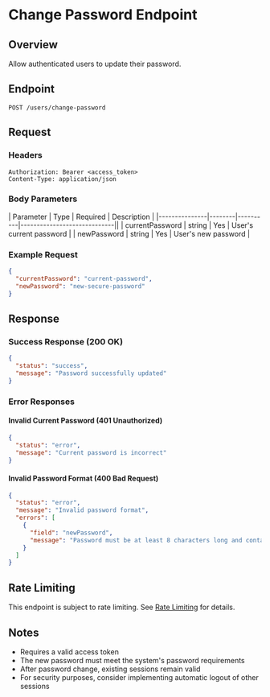 # Change Password Endpoint

## Overview

Allow authenticated users to update their password.

## Endpoint

```http
POST /users/change-password
```

## Request

### Headers

```http
Authorization: Bearer <access_token>
Content-Type: application/json
```

### Body Parameters

| Parameter     | Type   | Required | Description                 |
|---------------|--------|----------|-----------------------------||
| currentPassword | string | Yes      | User's current password     |
| newPassword    | string | Yes      | User's new password         |

### Example Request

```json
{
  "currentPassword": "current-password",
  "newPassword": "new-secure-password"
}
```

## Response

### Success Response (200 OK)

```json
{
  "status": "success",
  "message": "Password successfully updated"
}
```

### Error Responses

#### Invalid Current Password (401 Unauthorized)

```json
{
  "status": "error",
  "message": "Current password is incorrect"
}
```

#### Invalid Password Format (400 Bad Request)

```json
{
  "status": "error",
  "message": "Invalid password format",
  "errors": [
    {
      "field": "newPassword",
      "message": "Password must be at least 8 characters long and contain at least one uppercase letter, one lowercase letter, one number, and one special character"
    }
  ]
}
```

## Rate Limiting

This endpoint is subject to rate limiting. See [Rate Limiting](../../rate-limiting.md) for details.

## Notes

- Requires a valid access token
- The new password must meet the system's password requirements
- After password change, existing sessions remain valid
- For security purposes, consider implementing automatic logout of other sessions